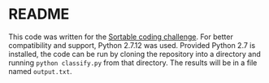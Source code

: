 # README

This code was written for the [Sortable coding challenge](https://sortable.com/challenge/). For better compatibility and support, Python 2.7.12 was used. Provided Python 2.7 is installed, the code can be run by cloning the repository into a directory and running `python classify.py` from that directory. The results will be in a file named `output.txt`.
